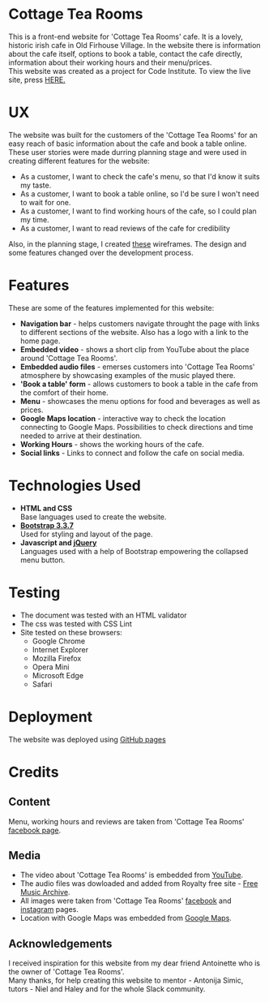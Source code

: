 # Cottage Tea Rooms

This is a front-end website for 'Cottage Tea Rooms' cafe. 
It is a lovely, historic irish cafe in Old Firhouse Village.
In the website there is information about the cafe itself, options to book a table, 
contact the cafe directly, information about their working hours and their menu/prices.<br>
This website was created as a project for Code Institute. 
To view the live site, press <a href='https://surelis848.github.io/User-Centric-Frontend-Development-Milestone-Project/about.html'>HERE.</a>

# UX

The website was built for the customers of the 'Cottage Tea Rooms' for an easy reach of basic information about the cafe
and book a table online. These user stories were made durring planning stage 
and were used in creating different features for the website:

<ul>
<li>As a customer, I want to check the cafe's menu, so that I'd know it suits my taste.</li>
<li>As a customer, I want to book a table online, so I'd be sure I won't need to wait for one.</li>
<li>As a customer, I want to find working hours of the cafe, so I could plan my time.</li>
<li>As a customer, I want to read reviews of the cafe for credibility</li>
</ul>

Also, in the planning stage, I created <a href='#'>these</a> wireframes. 
The design and some features changed over the development process.

# Features
These are some of the features implemented for this website:
<ul>
<li><strong>Navigation bar</strong> - helps customers navigate throught the page with links to different sections of the website. Also has a logo with a link to the home page.</li>
<li><strong>Embedded video</strong> - shows a short clip from YouTube about the place around 'Cottage Tea Rooms'.</li>
<li><strong>Embedded audio files</strong> - emerses customers into 'Cottage Tea Rooms' atmosphere by showcasing examples of the music played there.</li>
<li><strong>'Book a table' form</strong> - allows customers to book a table in the cafe from the comfort of their home.</li>
<li><strong>Menu</strong> - showcases the menu options for food and beverages as well as prices.</li>
<li><strong>Google Maps location</strong> - interactive way to check the location connecting to Google Maps. Possibilities to check directions and time needed to arrive at their destination.</li>
<li><strong>Working Hours</strong> - shows the working hours of the cafe.</li>
<li><strong>Social links</strong> - Links to connect and follow the cafe on social media.</li>
</ul>

# Technologies Used

<ul>
<li><strong>HTML and CSS</strong><br> Base languages used to create the website.</li>
<li><strong><a href='https://getbootstrap.com/docs/3.3/'>Bootstrap 3.3.7</a></strong><br> Used for styling and layout of the page.</li>
<li><strong>Javascript and <a href='https://jquery.com/'>jQuery</a></strong><br> Languages used with a help of Bootstrap empowering the collapsed menu button.</li>
</ul>

# Testing
<ul>
<li>The document was tested with an HTML validator</li>
<li>The css was tested with CSS Lint</li>
<li>Site tested on these browsers:
<ul>
<li>Google Chrome</li>
<li>Internet Explorer</li>
<li>Mozilla Firefox</li>
<li>Opera Mini</li>
<li>Microsoft Edge</li>
<li>Safari</li>
</ul>
</ul>

# Deployment

The website was deployed using <a href='https://surelis848.github.io/User-Centric-Frontend-Development-Milestone-Project/index.html'>GitHub pages</a>

# Credits

<h2>Content</h2>

Menu, working hours and reviews are taken from 'Cottage Tea Rooms' <a href='https://www.facebook.com/cottagetearoom/?epa=SEARCH_BOX'>facebook page</a>.

<h2>Media</h2>

<ul>
<li>The video about 'Cottage Tea Rooms' is embedded from <a href='www.youtube.com'>YouTube</a>.</li>
<li>The audio files was dowloaded and added from Royalty free site - <a href='http://freemusicarchive.org/genre/Celtic/'>Free Music Archive</a>.</li>
<li>All images were taken from 'Cottage Tea Rooms' <a href='https://www.facebook.com/cottagetearoom/?epa=SEARCH_BOX'>facebook</a> and <a href='https://www.instagram.com/explore/locations/449204229/cottage-tea-rooms/'>instagram</a> pages.</li>
<li>Location with Google Maps was embedded from <a href='https://www.google.ie/maps?hl=lt'>Google Maps</a>.</li>
</ul>

<h2>Acknowledgements</h2>

I received inspiration for this website from my dear friend Antoinette who is the owner of 'Cottage Tea Rooms'.<br>
Many thanks, for help creating this website to mentor - Antonija Simic, tutors - Niel and Haley and for the whole Slack community.